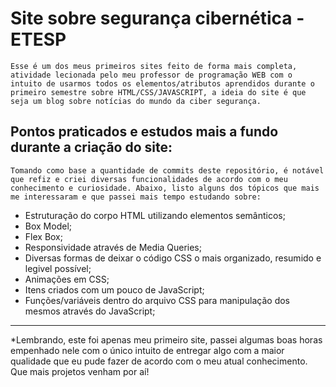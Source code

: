 # Site sobre segurança cibernética - ETESP

	Esse é um dos meus primeiros sites feito de forma mais completa, atividade lecionada pelo meu professor de programação WEB com o intuito de usarmos todos os elementos/atributos aprendidos durante o primeiro semestre sobre HTML/CSS/JAVASCRIPT, a ideia do site é que seja um blog sobre notícias do mundo da ciber segurança.

## Pontos praticados e estudos mais a fundo durante a criação do site:
	Tomando como base a quantidade de commits deste repositório, é notável que refiz e criei diversas funcionalidades de acordo com o meu conhecimento e curiosidade. Abaixo, listo alguns dos tópicos que mais me interessaram e que passei mais tempo estudando sobre:

- Estruturação do corpo HTML utilizando elementos semânticos;
- Box Model;
- Flex Box;
- Responsividade através de Media Queries;
- Diversas formas de deixar o código CSS o mais organizado, resumido e legivel possível;
- Animações em CSS;
- Itens criados com um pouco de JavaScript;
- Funções/variáveis dentro do arquivo CSS para manipulação dos mesmos através do JavaScript;

---

*Lembrando, este foi apenas meu primeiro site, passei algumas boas horas empenhado nele com o único intuito de entregar algo com a maior qualidade que eu pude fazer de acordo com o meu atual conhecimento. Que mais projetos venham por aí!
